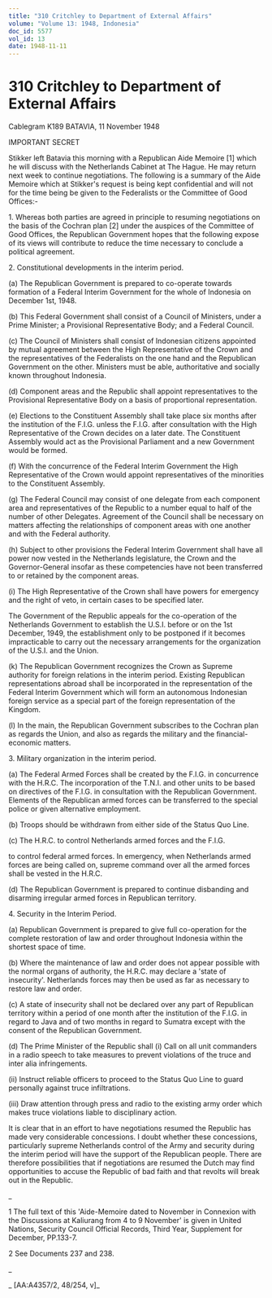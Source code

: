 ```yaml
---
title: "310 Critchley to Department of External Affairs"
volume: "Volume 13: 1948, Indonesia"
doc_id: 5577
vol_id: 13
date: 1948-11-11
---
```


# 310 Critchley to Department of External Affairs

Cablegram K189 BATAVIA, 11 November 1948

IMPORTANT SECRET

Stikker left Batavia this morning with a Republican Aide Memoire [1] which he will discuss with the Netherlands Cabinet at The Hague. He may return next week to continue negotiations. The following is a summary of the Aide Memoire which at Stikker's request is being kept confidential and will not for the time being be given to the Federalists or the Committee of Good Offices:-

1\. Whereas both parties are agreed in principle to resuming negotiations on the basis of the Cochran plan [2] under the auspices of the Committee of Good Offices, the Republican Government hopes that the following expose of its views will contribute to reduce the time necessary to conclude a political agreement.

2\. Constitutional developments in the interim period.

(a) The Republican Government is prepared to co-operate towards formation of a Federal Interim Government for the whole of Indonesia on December 1st, 1948.

(b) This Federal Government shall consist of a Council of Ministers, under a Prime Minister; a Provisional Representative Body; and a Federal Council.

(c) The Council of Ministers shall consist of Indonesian citizens appointed by mutual agreement between the High Representative of the Crown and the representatives of the Federalists on the one hand and the Republican Government on the other. Ministers must be able, authoritative and socially known throughout Indonesia.

(d) Component areas and the Republic shall appoint representatives to the Provisional Representative Body on a basis of proportional representation.

(e) Elections to the Constituent Assembly shall take place six months after the institution of the F.I.G. unless the F.I.G. after consultation with the High Representative of the Crown decides on a later date. The Constituent Assembly would act as the Provisional Parliament and a new Government would be formed.

(f) With the concurrence of the Federal Interim Government the High Representative of the Crown would appoint representatives of the minorities to the Constituent Assembly.

(g) The Federal Council may consist of one delegate from each component area and representatives of the Republic to a number equal to half of the number of other Delegates. Agreement of the Council shall be necessary on matters affecting the relationships of component areas with one another and with the Federal authority.

(h) Subject to other provisions the Federal Interim Government shall have all power now vested in the Netherlands legislature, the Crown and the Governor-General insofar as these competencies have not been transferred to or retained by the component areas.

(i) The High Representative of the Crown shall have powers for emergency and the right of veto, in certain cases to be specified later.

The Government of the Republic appeals for the co-operation of the Netherlands Government to establish the U.S.I. before or on the 1st December, 1949, the establishment only to be postponed if it becomes impracticable to carry out the necessary arrangements for the organization of the U.S.I. and the Union.

(k) The Republican Government recognizes the Crown as Supreme authority for foreign relations in the interim period. Existing Republican representations abroad shall be incorporated in the representation of the Federal Interim Government which will form an autonomous Indonesian foreign service as a special part of the foreign representation of the Kingdom.

(l) In the main, the Republican Government subscribes to the Cochran plan as regards the Union, and also as regards the military and the financial-economic matters.

3\. Military organization in the interim period.

(a) The Federal Armed Forces shall be created by the F.I.G. in concurrence with the H.R.C. The incorporation of the T.N.I. and other units to be based on directives of the F.I.G. in consultation with the Republican Government. Elements of the Republican armed forces can be transferred to the special police or given alternative employment.

(b) Troops should be withdrawn from either side of the Status Quo Line.

(c) The H.R.C. to control Netherlands armed forces and the F.I.G.

to control federal armed forces. In emergency, when Netherlands armed forces are being called on, supreme command over all the armed forces shall be vested in the H.R.C.

(d) The Republican Government is prepared to continue disbanding and disarming irregular armed forces in Republican territory.

4\. Security in the Interim Period.

(a) Republican Government is prepared to give full co-operation for the complete restoration of law and order throughout Indonesia within the shortest space of time.

(b) Where the maintenance of law and order does not appear possible with the normal organs of authority, the H.R.C. may declare a 'state of insecurity'. Netherlands forces may then be used as far as necessary to restore law and order.

(c) A state of insecurity shall not be declared over any part of Republican territory within a period of one month after the institution of the F.I.G. in regard to Java and of two months in regard to Sumatra except with the consent of the Republican Government.

(d) The Prime Minister of the Republic shall (i) Call on all unit commanders in a radio speech to take measures to prevent violations of the truce and inter alia infringements.

(ii) Instruct reliable officers to proceed to the Status Quo Line to guard personally against truce infiltrations.

(iii) Draw attention through press and radio to the existing army order which makes truce violations liable to disciplinary action.

It is clear that in an effort to have negotiations resumed the Republic has made very considerable concessions. I doubt whether these concessions, particularly supreme Netherlands control of the Army and security during the interim period will have the support of the Republican people. There are therefore possibilities that if negotiations are resumed the Dutch may find opportunities to accuse the Republic of bad faith and that revolts will break out in the Republic.

_

1 The full text of this 'Aide-Memoire dated to November in Connexion with the Discussions at Kaliurang from 4 to 9 November' is given in United Nations, Security Council Official Records, Third Year, Supplement for December, PP.133-7.

2 See Documents 237 and 238.

_

_ [AA:A4357/2, 48/254, v]_

